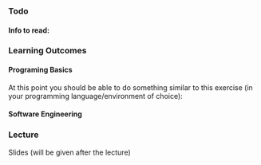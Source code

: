 ### Todo

#### Info to read:

<panel type="danger" header="Admin » Where to find learning materials" no-close>
  <include src="../../admin/learningMaterials.md" />
</panel><p/>

### Learning Outcomes

#### Programing Basics


<panel type="danger" header="`W1.1` **Can perfom small computations programmatically**" no-close>

<panel type="warning" header="`W1.1a` Can explain computer programs" no-close>
  <include src="../../programming/programs/text.md" />
</panel>
<panel type="warning" header="`W1.1b` Can set up a programming environment" no-close>
  <include src="../../programming/environment/text.md" />
</panel>
<panel type="warning" header="`W1.1c` Can work with an interactive shell" no-close>
  <include src="../../programming/shell/text.md" />
</panel>
<panel type="warning" header="`W1.1d` Can use basic operators" no-close>
  <include src="../../programming/operators/text.md" />
</panel>
<panel type="warning" header="`W1.1e` Can use basic data types" no-close>
  <include src="../../programming/types/text.md" />
</panel>
<panel type="warning" header="`W1.1f` Can use variables" no-close>
  <include src="../../programming/variables/text.md" />
</panel><p/>

At this point you should be able to do something similar to this exercise (in your programming language/environment of choice):

<include src="../../programming/exercises/circle.md" />
  
</panel>

#### Software Engineering

<panel type="success" header="`W1.2` **Can explain pros and cons of software engineering**" no-close>
  <include src="../../book/softwareEngineering/prosAndCons/full.md" />
</panel>


### Lecture

Slides (will be given after the lecture)